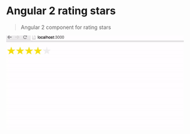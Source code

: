 # Angular 2 rating stars
> Angular 2 component for rating stars

![Demo](https://github.com/angularclass/rating-stars/raw/master/demo.gif)



